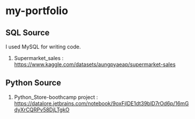 ﻿# my-portfolio

## SQL Source
I used MySQL for writing code.
1. Supermarket_sales : https://www.kaggle.com/datasets/aungpyaeap/supermarket-sales

## Python Source
1. Python_Store-boothcamp project :
   https://datalore.jetbrains.com/notebook/9oxFjlDE1dt39blD7rOd6p/16mGdyXrCQRPv58DjLTgkO
